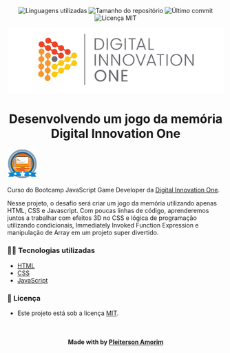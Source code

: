 <!-- Badges session -->
<p align="center">  
  <!-- languages -->
  <img src="https://img.shields.io/github/languages/count/pleiterson/game-memoria-mario-dio?style=social" alt="Linguagens utilizadas">
  <!-- repo size -->
  <img src="https://img.shields.io/github/repo-size/Pleiterson/game-memoria-mario-dio?style=social" alt="Tamanho do repositório">
  <!-- last commit -->
  <img src="https://img.shields.io/github/last-commit/Pleiterson/game-memoria-mario-dio?style=social" alt="Último commit">
  <!-- licence MIT -->
  <img src="https://img.shields.io/github/license/Pleiterson/game-memoria-mario-dio?style=social" alt="Licença MIT">
</p>

<!--Banner session-->
<p align="center">
  <img src="./src/assets/banner.png" alt="DIO" title="Digital Innovation One">
</p>

<!--About session-->
<h1 align="center">Desenvolvendo um jogo da memória<br>Digital Innovation One</h1>

<img src="./src/assets/badge.png" title="Badge" width="70" height="70">

Curso do Bootcamp JavaScript Game Developer da [Digital Innovation One](https://digitalinnovation.one/).

Nesse projeto, o desafio será criar um jogo da memória utilizando apenas HTML, CSS e Javascript. Com poucas linhas de código, aprenderemos juntos a trabalhar com efeitos 3D no CSS e lógica de programação utilizando condicionais, Immediately Invoked Function Expression e manipulação de Array em um projeto super divertido.

<!-- - [Projeto desenvolvido](https://game-genius.vercel.app/) -->

<!-- <p align="center"><img src="./src/assets/projeto.gif" title="Jogo de Naves - DIO"></p> -->

<h3>👨‍💻 Tecnologias utilizadas</h3>

- [HTML](https://www.w3schools.com/html/)
- [CSS](https://developer.mozilla.org/pt-BR/docs/Web/CSS)
- [JavaScript](https://developer.mozilla.org/en-US/docs/Web/JavaScript)

<!--License session-->
<h3>📝 Licença</h3>

- Este projeto está sob a licença [MIT](./LICENSE).

<!--Bottom session-->
<br><h4 align=center>Made with by <a target="_blank" href="https://pleiterson.vercel.app" >Pleiterson Amorim</a></h4>
